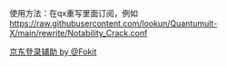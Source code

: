 使用方法：在qx重写里面订阅，例如 https://raw.githubusercontent.com/lookun/Quantumult-X/main/rewrite/Notability_Crack.conf

[京东登录辅助 by @Fokit](https://raw.githubusercontent.com/Fokit/Quantumult-X/main/rewrite/jd_login_help2.sgmodule)
